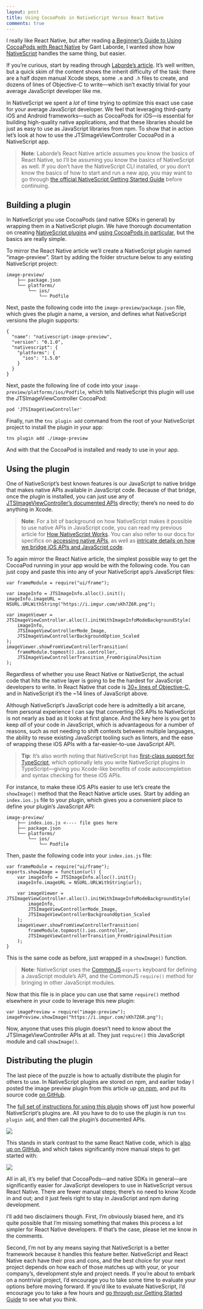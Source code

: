 ```yaml
---
layout: post
title: Using CocoaPods in NativeScript Versus React Native
comments: true
---
```


I really like React Native, but after reading [a Beginner’s Guide to Using CocoaPods with React Native](https://medium.com/infinite-red/beginner-s-guide-to-using-cocoapods-with-react-native-46cb4d372995) by Gant Laborde, I wanted show how [NativeScript](https://www.nativescript.org/) handles the same thing, but easier.

If you’re curious, start by reading through [Laborde’s article](https://medium.com/infinite-red/beginner-s-guide-to-using-cocoapods-with-react-native-46cb4d372995). It’s well written, but a quick skim of the content shows the inherit difficulty of the task: there are a half dozen manual Xcode steps, some `.m` and `.h` files to create, and dozens of lines of Objective-C to write—which isn’t exactly trivial for your average JavaScript developer like me.

In NativeScript we spent a _lot_ of time trying to optimize this exact use case for your average JavaScript developer. We feel that leveraging third-party iOS and Android frameworks—such as CocoaPods for iOS—is essential for building high-quality native applications, and that these libraries should be just as easy to use as JavaScript libraries from npm. To show that in action let’s look at how to use the JTSImageViewController CocoaPod in a NativeScript app.

> **Note**: Laborde’s React Native article assumes you know the basics of React Native, so I’ll be assuming you know the basics of NativeScript as well. If you don’t have the NativeScript CLI installed, or you don’t know the basics of how to start and run a new app, you may want to go through [the official NativeScript Getting Started Guide](http://docs.nativescript.org/start/getting-started) before continuing.

## Building a plugin

In NativeScript you use CocoaPods (and native SDKs in general) by wrapping them in a NativeScript plugin. We have thorough documentation on creating [NativeScript plugins](http://docs.nativescript.org/plugins/plugins) and [using CocoaPods in particular](http://docs.nativescript.org/plugins/cocoapods), but the basics are really simple.

To mirror the React Native article we’ll create a NativeScript plugin named “image-preview”. Start by adding the folder structure below to any existing NativeScript project:

<pre class="language-shell"><code class="language-shell">image-preview/
    ├── package.json
    └── platforms/
        └── ios/
            └── Podfile</code></pre>

Next, paste the following code into the `image-preview/package.json` file, which gives the plugin a name, a version, and defines what NativeScript versions the plugin supports:

<pre class="language-shell"><code class="language-shell">{
  "name": "nativescript-image-preview",
  "version": "0.1.0",
  "nativescript": {
    "platforms": {
      "ios": "1.5.0"
    }
  }
}</code></pre>

Next, paste the following line of code into your `image-preview/platforms/ios/Podfile`, which tells NativeScript this plugin will use the JTSImageViewController CocoaPod:

<pre class="language-shell"><code class="language-shell">pod 'JTSImageViewController'</code></pre>

Finally, run the `tns plugin add` command from the root of your NativeScript project to install the plugin in your app:

<pre class="language-shell"><code class="language-shell">tns plugin add ./image-preview</code></pre>

And with that the CocoaPod is installed and ready to use in your app.

## Using the plugin

One of NativeScript’s best known features is our JavaScript to native bridge that makes native APIs available in JavaScript code. Because of that bridge, once the plugin is installed, you can just use any of [JTSImageViewController’s documented APIs](http://cocoadocs.org/docsets/JTSImageViewController/) directly; there’s no need to do anything in Xcode.

> **Note**: For a bit of background on how NativeScript makes it possible to use native APIs in JavaScript code, you can read my previous article for [How NativeScript Works](http://developer.telerik.com/featured/nativescript-works/). You can also refer to our docs for specifics on [accessing native APIs](http://docs.nativescript.org/core-concepts/accessing-native-apis-with-javascript), as well as [intricate details on how we bridge iOS APIs and JavaScript code](http://docs.nativescript.org/runtimes/ios/Overview).

To again mirror the React Native article, the simplest possible way to get the CocoaPod running in your app would be with the following code. You can just copy and paste this into any of your NativeScript app’s JavaScript files:

<pre class="language-javascript line-numbers"><code class="language-javascript">var frameModule = require("ui/frame");

var imageInfo = JTSImageInfo.alloc().init();
imageInfo.imageURL = NSURL.URLWithString("https://i.imgur.com/sKh7Z6R.png");

var imageViewer = JTSImageViewController.alloc().initWithImageInfoModeBackgroundStyle(
    imageInfo,
    JTSImageViewControllerMode_Image,
    JTSImageViewControllerBackgroundOption_Scaled
);
imageViewer.showFromViewControllerTransition(
    frameModule.topmost().ios.controller,
    JTSImageViewControllerTransition_FromOriginalPosition
);</code></pre>

Regardless of whether you use React Native or NativeScript, the actual code that hits the native layer is going to be the hardest for JavaScript developers to write. In React Native that code is [30+ lines of Objective-C](https://gist.github.com/GantMan/f3ddf999baf6aae0f31f#file-jtsimagepreview-m), and in NativeScript it’s the ~14 lines of JavaScript above.

Although NativeScript’s JavaScript code here is admittedly a bit arcane, from personal experience I can say that converting iOS APIs to NativeScript is not nearly as bad as it looks at first glance. And the key here is you get to keep _all_ of your code in JavaScript, which is advantageous for a number of reasons, such as not needing to shift contexts between multiple languages, the ability to reuse existing JavaScript tooling such as linters, and the ease of wrapping these iOS APIs with a far-easier-to-use JavaScript API.

> **Tip**: It’s also worth noting that NativeScript has [first-class support for TypeScript](https://docs.nativescript.org/core-concepts/transpilers), which optionally lets you write NativeScript plugins in TypeScript—giving you Xcode-like benefits of code autocompletion and syntax checking for these iOS APIs.

For instance, to make these iOS APIs easier to use let’s create the `showImage()` method that the React Native article uses. Start by adding an `index.ios.js` file to your plugin, which gives you a convenient place to define your plugin’s JavaScript API:

<pre class="language-shell"><code class="language-shell">image-preview/
    ├── index.ios.js <---- file goes here
    ├── package.json
    └── platforms/
        └── ios/
            └── Podfile</code></pre>

Then, paste the following code into your `index.ios.js` file:

<pre class="language-javascript line-numbers"><code class="language-javascript">var frameModule = require("ui/frame");
exports.showImage = function(url) {
    var imageInfo = JTSImageInfo.alloc().init();
    imageInfo.imageURL = NSURL.URLWithString(url);

    var imageViewer = JTSImageViewController.alloc().initWithImageInfoModeBackgroundStyle(
        imageInfo,
        JTSImageViewControllerMode_Image,
        JTSImageViewControllerBackgroundOption_Scaled
    );
    imageViewer.showFromViewControllerTransition(
        frameModule.topmost().ios.controller,
        JTSImageViewControllerTransition_FromOriginalPosition
    );
}</code></pre>

This is the same code as before, just wrapped in a `showImage()` function.

> **Note**: NativeScript uses the [CommonJS](http://wiki.commonjs.org/wiki/CommonJS) `exports` keyboard for defining a JavaScript module’s API, and the CommonJS `require()` method for bringing in other JavaScript modules.

Now that this file is in place you can use that same `require()` method elsewhere in your code to leverage this new plugin:

<pre class="language-javascript"><code class="language-javascript">var imagePreview = require("image-preview");
imagePreview.showImage("https://i.imgur.com/sKh7Z6R.png");</code></pre>

Now, anyone that uses this plugin doesn’t need to know about the JTSImageViewController APIs at all. They just `require()` this JavaScript module and call `showImage()`.

## Distributing the plugin

The last piece of the puzzle is how to actually distribute the plugin for others to use. In NativeScript plugins are stored on npm, and earlier today I posted the image preview plugin from this article up [on npm](https://www.npmjs.com/package/nativescript-image-preview), and put its source code [on GitHub](https://github.com/tjvantoll/nativescript-image-preview).

The [full set of instructions for using this plugin](https://github.com/tjvantoll/nativescript-image-preview) shows off just how powerful NativeScript’s plugins are. All you have to do to use the plugin is run `tns plugin add`, and then call the plugin’s documented APIs.

![](/images/posts/2016-02-15/nativescript.png)

This stands in stark contrast to the same React Native code, which is [also up on GitHub](https://github.com/GantMan/RNImagePreview/), and which takes significantly more manual steps to get started with:

![](/images/posts/2016-02-15/react-native.png)

All in all, it’s my belief that CocoaPods—and native SDKs in general—are significantly easier for JavaScript developers to use in NativeScript versus React Native. There are fewer manual steps; there’s no need to know Xcode in and out; and it just feels right to stay in JavaScript and npm during development.

I’ll add two disclaimers though. First, I’m obviously biased here, and it’s quite possible that I’m missing something that makes this process a lot simpler for React Native developers. If that’s the case, please let me know in the comments.

Second, I’m not by any means saying that NativeScript is a better framework because it handles this feature better. NativeScript and React Native each have their pros and cons, and the best choice for your next project depends on how each of those matches up with your, or your company’s, development style and project needs. If you’re about to embark on a nontrivial project, I’d encourage you to take some time to evaluate your options before moving forward. If you’d like to evaluate NativeScript, I’d encourage you to take a few hours and [go through our Getting Started Guide](http://docs.nativescript.org/start/getting-started) to see what you think.
